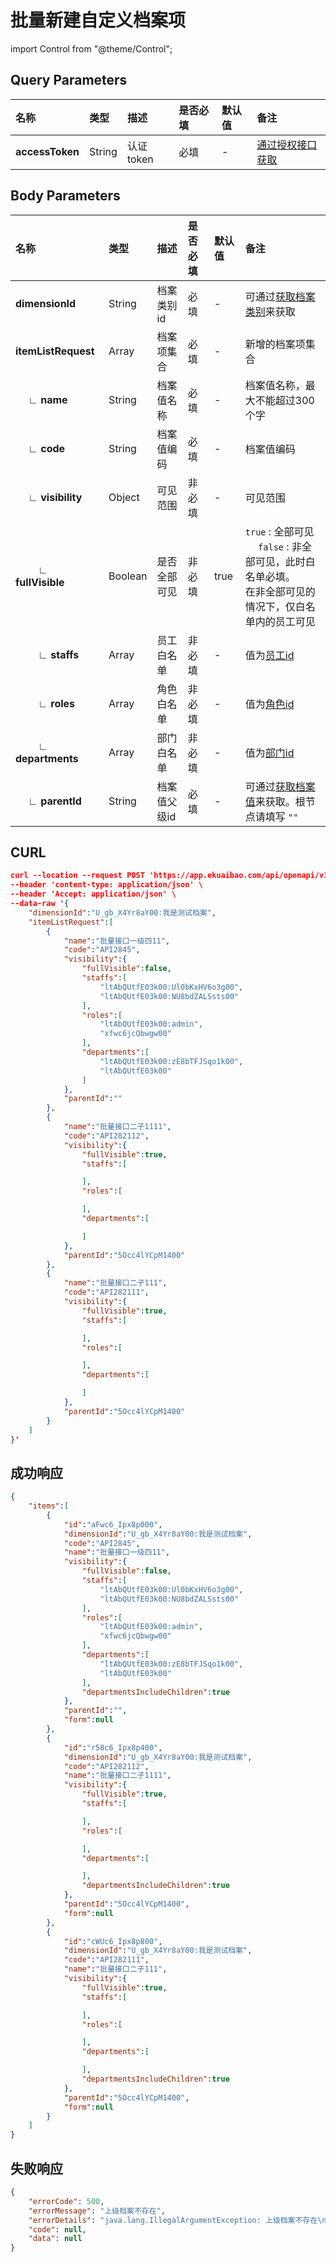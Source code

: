# 批量新建自定义档案项

import Control from "@theme/Control";

<Control
method="POST"
url="/api/openapi/v1/dimensions/items/batch"
/>

## Query Parameters

| 名称 | 类型 | 描述 | 是否必填 | 默认值 | 备注 |
| :--- | :--- | :--- | :--- |:--- | :--- |
| **accessToken** | String | 认证token | 必填 | - | [通过授权接口获取](/docs/open-api/getting-started/auth) |

## Body Parameters

| 名称 | 类型 | 描述 | 是否必填 | 默认值 | 备注 |
| :--- | :--- | :--- | :--- |:--- | :--- |
| **dimensionId**                 | String  | 档案类别id  | 必填  | - | 可通过[获取档案类别](/docs/open-api/dimensions/get-dimensions)来获取 |
| **itemListRequest**             | Array   | 档案项集合   | 必填  | - | 新增的档案项集合 |
| **&emsp; ∟ name**              | String  | 档案值名称	| 必填  | - | 档案值名称，最大不能超过300个字 |
| **&emsp; ∟ code**              | String  | 档案值编码	| 必填  | - | 档案值编码 |
| **&emsp; ∟ visibility**        | Object  | 可见范围	    | 非必填 | - | 可见范围 |
| **&emsp;&emsp; ∟ fullVisible** | Boolean | 是否全部可见 | 非必填 | true | `true` : 全部可见 &emsp; `false` : 非全部可见，此时白名单必填。<br/>在非全部可见的情况下，仅白名单内的员工可见 |
| **&emsp;&emsp; ∟ staffs**      | Array   | 员工白名单	| 非必填 | - | 值为[员工id](/docs/open-api/corporation/get-all-staffs) |
| **&emsp;&emsp; ∟ roles**       | Array   | 角色白名单   | 非必填 | - | 值为[角色id](/docs/open-api/corporation/get-roles-group) |
| **&emsp;&emsp; ∟ departments** | Array   | 部门白名单   | 非必填 | - | 值为[部门id](/docs/open-api/corporation/get-departments) |
| **&emsp; ∟ parentId**          | String  | 档案值父级id	| 必填   | - | 可通过[获取档案值](/docs/open-api/dimensions/get-dimension-items)来获取。根节点请填写 `""` |

## CURL
```json
curl --location --request POST 'https://app.ekuaibao.com/api/openapi/v1/dimensions/items/batch?accessToken=hQgbxfJnlElc00' \
--header 'content-type: application/json' \
--header 'Accept: application/json' \
--data-raw '{
    "dimensionId":"U_gb_X4Yr8aY00:我是测试档案",
    "itemListRequest":[
        {
            "name":"批量接口一级四11",
            "code":"API2845",
            "visibility":{
                "fullVisible":false,
                "staffs":[
                    "ltAbQUtfE03k00:Ul0bKxHV6o3g00",
                    "ltAbQUtfE03k00:NU8bdZALSsts00"
                ],
                "roles":[
                    "ltAbQUtfE03k00:admin",
                    "xfwc6jcQbwgw00"
                ],
                "departments":[
                    "ltAbQUtfE03k00:zE8bTFJSqo1k00",
                    "ltAbQUtfE03k00"
                ]
            },
            "parentId":""
        },
        {
            "name":"批量接口二子1111",
            "code":"API282112",
            "visibility":{
                "fullVisible":true,
                "staffs":[

                ],
                "roles":[

                ],
                "departments":[

                ]
            },
            "parentId":"5Occ4lYCpM1400"
        },
        {
            "name":"批量接口二子111",
            "code":"API282111",
            "visibility":{
                "fullVisible":true,
                "staffs":[

                ],
                "roles":[

                ],
                "departments":[

                ]
            },
            "parentId":"5Occ4lYCpM1400"
        }
    ]
}'
```

## 成功响应
```json
{
    "items":[
        {
            "id":"aFwc6_Ipx8p000",
            "dimensionId":"U_gb_X4Yr8aY00:我是测试档案",
            "code":"API2845",
            "name":"批量接口一级四11",
            "visibility":{
                "fullVisible":false,
                "staffs":[
                    "ltAbQUtfE03k00:Ul0bKxHV6o3g00",
                    "ltAbQUtfE03k00:NU8bdZALSsts00"
                ],
                "roles":[
                    "ltAbQUtfE03k00:admin",
                    "xfwc6jcQbwgw00"
                ],
                "departments":[
                    "ltAbQUtfE03k00:zE8bTFJSqo1k00",
                    "ltAbQUtfE03k00"
                ],
                "departmentsIncludeChildren":true
            },
            "parentId":"",
            "form":null
        },
        {
            "id":"r58c6_Ipx8p400",
            "dimensionId":"U_gb_X4Yr8aY00:我是测试档案",
            "code":"API282112",
            "name":"批量接口二子1111",
            "visibility":{
                "fullVisible":true,
                "staffs":[

                ],
                "roles":[

                ],
                "departments":[

                ],
                "departmentsIncludeChildren":true
            },
            "parentId":"5Occ4lYCpM1400",
            "form":null
        },
        {
            "id":"cWUc6_Ipx8p800",
            "dimensionId":"U_gb_X4Yr8aY00:我是测试档案",
            "code":"API282111",
            "name":"批量接口二子111",
            "visibility":{
                "fullVisible":true,
                "staffs":[

                ],
                "roles":[

                ],
                "departments":[

                ],
                "departmentsIncludeChildren":true
            },
            "parentId":"5Occ4lYCpM1400",
            "form":null
        }
    ]
}
```

## 失败响应
```json
{
    "errorCode": 500,
    "errorMessage": "上级档案不存在",
    "errorDetails": "java.lang.IllegalArgumentException: 上级档案不存在\n\t",
    "code": null,
    "data": null
}
```





